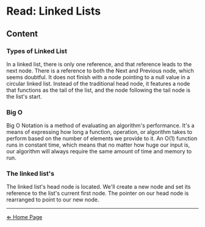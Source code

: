 # Read: Linked Lists

## Content

### Types of Linked List

In a linked list, there is only one reference, and that reference leads to the next node. There is a reference to both the Next and Previous node, which seems doubtful. It does not finish with a node pointing to a null value in a circular linked list. Instead of the traditional head node, it features a node that functions as the tail of the list, and the node following the tail node is the list's start.

### Big O


Big O Notation is a method of evaluating an algorithm's performance. It's a means of expressing how long a function, operation, or algorithm takes to perform based on the number of elements we provide to it. An O(1) function runs in constant time, which means that no matter how huge our input is, our algorithm will always require the same amount of time and memory to run.

### The linked list's 

The linked list's head node is located. We'll create a new node and set its reference to the list's current first node. The pointer on our head node is rearranged to point to our new node.

***

[⇐ Home Page](../../README.md)